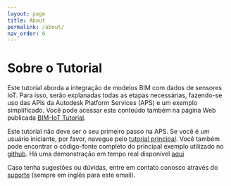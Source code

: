 ```yaml
---
layout: page
title: About
permalink: /about/
nav_order: 6
---
```


# Sobre o Tutorial

Este tutorial aborda a integração de modelos BIM com dados de sensores IoT. Para isso, serão explanadas todas as etapas necessárias, fazendo-se uso das APIs da Autodesk Platform Services (APS) e um exemplo simplificado. Você pode acessar este conteúdo também na página Web publicada [BIM-IoT Tutorial](https://bimiottutorial.github.io/iot-sample-tutorial/). 

Este tutorial não deve ser o seu primeiro passo na APS. Se você é um usuário iniciante, por favor, navegue pelo [tutorial principal](http://aps.autodesk.com/tutorials). Você também pode encontrar o código-fonte completo do principal exemplo utilizado no [github](https://github.com/autodesk-platform-services/aps-iot-extensions-demo). Há uma demonstração em tempo real disponível [aqui](https://aps-iot-extensions-demo.autodesk.io/)

Caso tenha sugestões ou dúvidas, entre em contato conosco através do [suporte](mailto:aps.help@autodesk.com) (sempre em inglês para este email).
